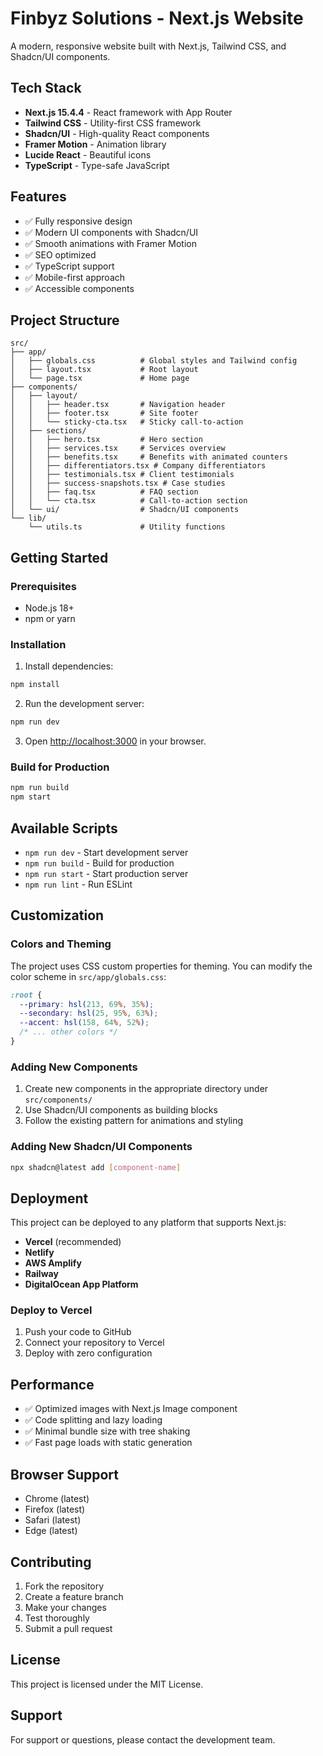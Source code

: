 # Finbyz Solutions - Next.js Website

A modern, responsive website built with Next.js, Tailwind CSS, and Shadcn/UI components.

## Tech Stack

- **Next.js 15.4.4** - React framework with App Router
- **Tailwind CSS** - Utility-first CSS framework
- **Shadcn/UI** - High-quality React components
- **Framer Motion** - Animation library
- **Lucide React** - Beautiful icons
- **TypeScript** - Type-safe JavaScript

## Features

- ✅ Fully responsive design
- ✅ Modern UI components with Shadcn/UI
- ✅ Smooth animations with Framer Motion
- ✅ SEO optimized
- ✅ TypeScript support
- ✅ Mobile-first approach
- ✅ Accessible components

## Project Structure

```
src/
├── app/
│   ├── globals.css          # Global styles and Tailwind config
│   ├── layout.tsx           # Root layout
│   └── page.tsx             # Home page
├── components/
│   ├── layout/
│   │   ├── header.tsx       # Navigation header
│   │   ├── footer.tsx       # Site footer
│   │   └── sticky-cta.tsx   # Sticky call-to-action
│   ├── sections/
│   │   ├── hero.tsx         # Hero section
│   │   ├── services.tsx     # Services overview
│   │   ├── benefits.tsx     # Benefits with animated counters
│   │   ├── differentiators.tsx # Company differentiators
│   │   ├── testimonials.tsx # Client testimonials
│   │   ├── success-snapshots.tsx # Case studies
│   │   ├── faq.tsx          # FAQ section
│   │   └── cta.tsx          # Call-to-action section
│   └── ui/                  # Shadcn/UI components
└── lib/
    └── utils.ts             # Utility functions
```

## Getting Started

### Prerequisites

- Node.js 18+ 
- npm or yarn

### Installation

1. Install dependencies:
```bash
npm install
```

2. Run the development server:
```bash
npm run dev
```

3. Open [http://localhost:3000](http://localhost:3000) in your browser.

### Build for Production

```bash
npm run build
npm start
```

## Available Scripts

- `npm run dev` - Start development server
- `npm run build` - Build for production
- `npm run start` - Start production server
- `npm run lint` - Run ESLint

## Customization

### Colors and Theming

The project uses CSS custom properties for theming. You can modify the color scheme in `src/app/globals.css`:

```css
:root {
  --primary: hsl(213, 69%, 35%);
  --secondary: hsl(25, 95%, 63%);
  --accent: hsl(158, 64%, 52%);
  /* ... other colors */
}
```

### Adding New Components

1. Create new components in the appropriate directory under `src/components/`
2. Use Shadcn/UI components as building blocks
3. Follow the existing pattern for animations and styling

### Adding New Shadcn/UI Components

```bash
npx shadcn@latest add [component-name]
```

## Deployment

This project can be deployed to any platform that supports Next.js:

- **Vercel** (recommended)
- **Netlify**
- **AWS Amplify**
- **Railway**
- **DigitalOcean App Platform**

### Deploy to Vercel

1. Push your code to GitHub
2. Connect your repository to Vercel
3. Deploy with zero configuration

## Performance

- ✅ Optimized images with Next.js Image component
- ✅ Code splitting and lazy loading
- ✅ Minimal bundle size with tree shaking
- ✅ Fast page loads with static generation

## Browser Support

- Chrome (latest)
- Firefox (latest)
- Safari (latest)
- Edge (latest)

## Contributing

1. Fork the repository
2. Create a feature branch
3. Make your changes
4. Test thoroughly
5. Submit a pull request

## License

This project is licensed under the MIT License.

## Support

For support or questions, please contact the development team.

